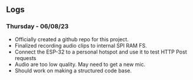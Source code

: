 ## **Logs**

### Thursday - 06/08/23
- Officially created a github repo for this project.
- Finalized recording audio clips to internal SPI RAM FS.
- Connect the ESP-32 to a personal hotspot and use it to test HTTP Post requests
- Audio are too low quality. May need to get a new mic.
- Should work on making a structured code base.